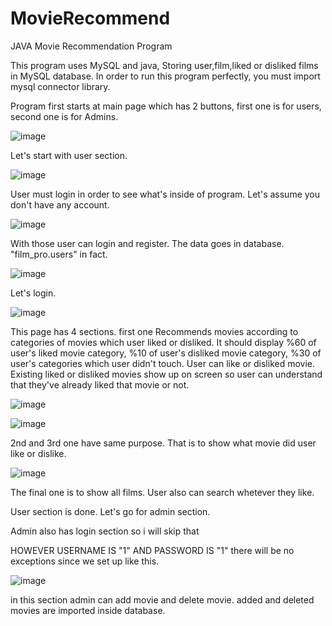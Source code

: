 # MovieRecommend
JAVA Movie Recommendation Program

This program uses MySQL and java, Storing user,film,liked or disliked films in MySQL database. In order to run this program perfectly, you must import mysql connector library.

Program first starts at main page which has 2 buttons, first one is for users, second one is for Admins.


![image](https://github.com/omer-ali-123/MovieRecommend/assets/67159734/7999ac56-59d1-40ed-8bac-2b7b74ae7fcc)

Let's start with user section.


![image](https://github.com/omer-ali-123/MovieRecommend/assets/67159734/674dcd5d-6415-40b5-bd5c-212c0b97f628)

User must login in order to see what's inside of program. Let's assume you don't have any account.

![image](https://github.com/omer-ali-123/MovieRecommend/assets/67159734/f0db1521-8724-4aa8-9a1c-604786b2895f)

With those user can login and register. The data goes in database. "film_pro.users" in fact.

![image](https://github.com/omer-ali-123/MovieRecommend/assets/67159734/010e0777-fa79-4f93-bcd1-cb64c7a3b0c8)

Let's login.

![image](https://github.com/omer-ali-123/MovieRecommend/assets/67159734/72c5806d-4120-4ec7-92f5-d9b262b51eea)

This page has 4 sections. first one Recommends movies according to categories of movies which user liked or disliked. It should display %60 of user's liked movie category, %10 of user's disliked movie category, %30 of user's categories which user didn't touch. User can like or disliked movie. Existing liked or disliked movies show up on screen so user can understand that they've already liked that movie or not. 

![image](https://github.com/omer-ali-123/MovieRecommend/assets/67159734/ec981a56-216a-499c-a178-dcd75e252c29)

![image](https://github.com/omer-ali-123/MovieRecommend/assets/67159734/5c8c8a97-af22-47ce-9305-ee7c7990650e)

2nd and 3rd one have same purpose. That is to show what movie did user like or dislike.

![image](https://github.com/omer-ali-123/MovieRecommend/assets/67159734/efda8196-e573-4a41-9775-1bbd5a9507f9)

The final one is to show all films. User also can search whetever they like.

User section is done. Let's go for admin section.

Admin also has login section so i will skip that

HOWEVER USERNAME IS "1" AND PASSWORD IS "1" there will be no exceptions since we set up like this.

![image](https://github.com/omer-ali-123/MovieRecommend/assets/67159734/f370c708-3d50-4d97-9c21-9a783b47382e)

in this section admin can add movie and delete movie. added and deleted movies are imported inside database.










